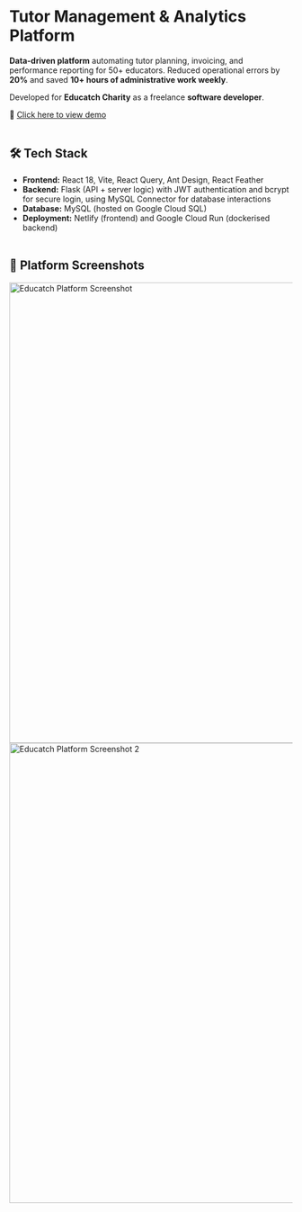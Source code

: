 # Tutor Management & Analytics Platform

**Data-driven platform** automating tutor planning, invoicing, and performance reporting for 50+ educators.
Reduced operational errors by **20%** and saved **10+ hours of administrative work weekly**.

Developed for **Educatch Charity** as a freelance **software developer**.

🔗 [Click here to view demo](https://educatchcharity-demo.netlify.app)<br><br>

## 🛠 Tech Stack

- **Frontend:** React 18, Vite, React Query, Ant Design, React Feather
- **Backend:** Flask (API + server logic) with JWT authentication and bcrypt for secure login, using MySQL Connector for database interactions
- **Database:** MySQL (hosted on Google Cloud SQL)  
- **Deployment:** Netlify (frontend) and Google Cloud Run (dockerised backend)<br><br>

## 📸 Platform Screenshots

<img width="1440" height="819" alt="Educatch Platform Screenshot" src="https://github.com/user-attachments/assets/fc545dce-5fad-4774-aff5-5d45bcc48fa8" />

<img width="1440" height="818" alt="Educatch Platform Screenshot 2" src="https://github.com/user-attachments/assets/f55890b4-3f20-41ff-bb19-f96c6a872a8a" />

